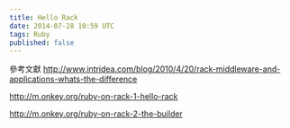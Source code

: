 ```yaml
---
title: Hello Rack
date: 2014-07-28 10:59 UTC
tags: Ruby
published: false
---
```


參考文獻
<http://www.intridea.com/blog/2010/4/20/rack-middleware-and-applications-whats-the-difference>

<http://m.onkey.org/ruby-on-rack-1-hello-rack>

<http://m.onkey.org/ruby-on-rack-2-the-builder>

